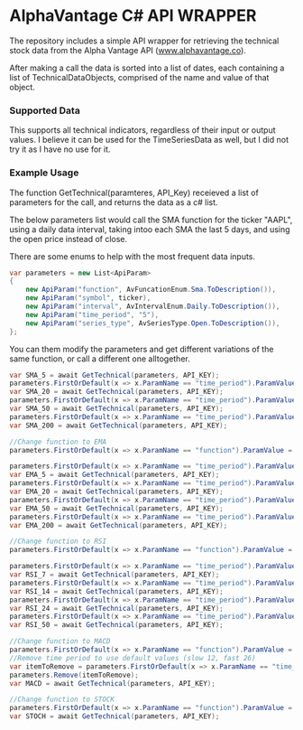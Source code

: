 # AlphaVantage C# API WRAPPER

The repository includes a simple API wrapper for retrieving the technical stock data from the Alpha Vantage API (www.alphavantage.co).

After making a call the data is sorted into a list of dates, each containing a list of TechnicalDataObjects, comprised of the name and value of that object.
 
### Supported Data

This supports all technical indicators, regardless of their input or output values. I believe it can be used for the TimeSeriesData as well, but I did not try it as I have no use for it.

### Example Usage

The function GetTechnical(paramteres, API_Key) receieved a list of parameters for the call, and returns the data as a c# list.

The below parameters list would call the SMA function for the ticker "AAPL", using a daily data interval, taking intoo each SMA the last 5 days, and using the open price instead of close. 

There are some enums to help with the most frequent data inputs.

```C# 
var parameters = new List<ApiParam>
{
	new ApiParam("function", AvFuncationEnum.Sma.ToDescription()),
	new ApiParam("symbol", ticker),
	new ApiParam("interval", AvIntervalEnum.Daily.ToDescription()),
	new ApiParam("time_period", "5"),
	new ApiParam("series_type", AvSeriesType.Open.ToDescription()),
};
```

You can them modify the parameters and get different variations of the same function, or call a different one alltogether.

```C# 
var SMA_5 = await GetTechnical(parameters, API_KEY);
parameters.FirstOrDefault(x => x.ParamName == "time_period").ParamValue = "20";
var SMA_20 = await GetTechnical(parameters, API_KEY);
parameters.FirstOrDefault(x => x.ParamName == "time_period").ParamValue = "50";
var SMA_50 = await GetTechnical(parameters, API_KEY);
parameters.FirstOrDefault(x => x.ParamName == "time_period").ParamValue = "200";
var SMA_200 = await GetTechnical(parameters, API_KEY);

//Change function to EMA
parameters.FirstOrDefault(x => x.ParamName == "function").ParamValue = AvFuncationEnum.Sma.ToDescription();

parameters.FirstOrDefault(x => x.ParamName == "time_period").ParamValue = "5";
var EMA_5 = await GetTechnical(parameters, API_KEY);
parameters.FirstOrDefault(x => x.ParamName == "time_period").ParamValue = "20";
var EMA_20 = await GetTechnical(parameters, API_KEY);
parameters.FirstOrDefault(x => x.ParamName == "time_period").ParamValue = "50";
var EMA_50 = await GetTechnical(parameters, API_KEY);
parameters.FirstOrDefault(x => x.ParamName == "time_period").ParamValue = "200";
var EMA_200 = await GetTechnical(parameters, API_KEY);

//Change function to RSI
parameters.FirstOrDefault(x => x.ParamName == "function").ParamValue = AvFuncationEnum.Rsi.ToDescription();

parameters.FirstOrDefault(x => x.ParamName == "time_period").ParamValue = "7";
var RSI_7 = await GetTechnical(parameters, API_KEY);
parameters.FirstOrDefault(x => x.ParamName == "time_period").ParamValue = "14";
var RSI_14 = await GetTechnical(parameters, API_KEY);
parameters.FirstOrDefault(x => x.ParamName == "time_period").ParamValue = "24";
var RSI_24 = await GetTechnical(parameters, API_KEY);
parameters.FirstOrDefault(x => x.ParamName == "time_period").ParamValue = "50";
var RSI_50 = await GetTechnical(parameters, API_KEY);

//Change function to MACD
parameters.FirstOrDefault(x => x.ParamName == "function").ParamValue = AvFuncationEnum.Macd.ToDescription();
//Remove time period to use default values (slow 12, fast 26)
var itemToRemove = parameters.FirstOrDefault(x => x.ParamName == "time_period");
parameters.Remove(itemToRemove);
var MACD = await GetTechnical(parameters, API_KEY);

//Change function to STOCK
parameters.FirstOrDefault(x => x.ParamName == "function").ParamValue = AvFuncationEnum.Stoch.ToDescription();
var STOCH = await GetTechnical(parameters, API_KEY);
```

